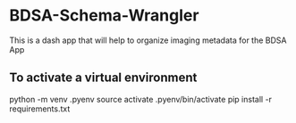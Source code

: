 # BDSA-Schema-Wrangler
This is a dash app that will help to organize imaging metadata for the BDSA App


## To activate a virtual environment

  python -m venv .pyenv
  source activate .pyenv/bin/activate
  pip install -r requirements.txt
  